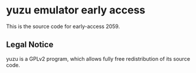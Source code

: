 yuzu emulator early access
=============

This is the source code for early-access 2059.

## Legal Notice

yuzu is a GPLv2 program, which allows fully free redistribution of its source code.